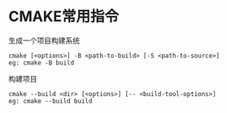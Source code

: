 # CMAKE常用指令

生成一个项目构建系统
```
cmake [<options>] -B <path-to-build> [-S <path-to-source>]
eg: cmake -B build
```

构建项目
```
cmake --build <dir> [<options>] [-- <build-tool-options>]
eg: cmake --build build
```